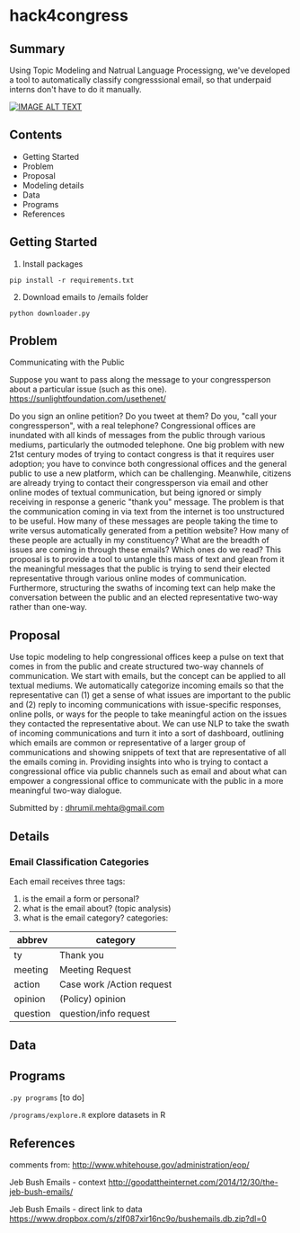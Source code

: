# hack4congress

## Summary
Using Topic Modeling and Natrual Language Processigng, we've developed a tool to automatically classify congresssional email, so that underpaid interns don't have to do it manually.

[![IMAGE ALT TEXT](https://www.evernote.com/shard/s150/sh/3ea6e33b-4fdd-49a4-8aa7-e315b7f4efd1/45421fed843bd84c/res/6d06fe42-4b1c-4115-9910-0e17c4137e0e/skitch.png?resizeSmall&width=832)](https://www.youtube.com/watch?v=Hwx8PVUF2SA "Hack4Congress Project")

## Contents
* Getting Started  
* Problem  
* Proposal  
* Modeling details
* Data
* Programs  
* References

## Getting Started

1. Install packages
```
pip install -r requirements.txt
```

2. Download emails to /emails folder
```
python downloader.py
```

## Problem
Communicating with the Public

Suppose you want to pass along the message to your congressperson about a particular issue (such as this one).
https://sunlightfoundation.com/usethenet/
 
Do you sign an online petition? Do you tweet at them? Do you, "call your congressperson", with a real telephone? Congressional offices are inundated with all kinds of messages from the public through various mediums, particularly the outmoded telephone. One big problem with new  21st century modes of trying to contact congress is that it requires user adoption; you have to convince both congressional offices and the general public to use a new platform, which can be challenging. Meanwhile, citizens are already trying to contact their congressperson via email and other online modes of textual communication, but being ignored or simply receiving in response a generic "thank you" message. The problem is that the communication coming in via text from the internet is too unstructured to be useful. How many of these messages are people taking the time to write versus automatically generated from a petition website? How many of these people are actually in my constituency?  What are the breadth of issues are coming in through these emails? Which ones do we read? This proposal is to provide a tool to untangle this mass of text and glean from it the meaningful messages that the public is trying to send their elected representative through various online modes of communication. Furthermore, structuring the swaths of incoming text can help make the conversation between the public and an elected representative two-way rather than one-way. 


## Proposal

Use topic modeling to help congressional offices keep a pulse on text that comes in from the public and create structured two-way channels of communication. We start with emails, but the concept can be applied to all textual mediums. We automatically categorize incoming emails so that the representative can (1) get a sense of what issues are important to the public and (2) reply to incoming communications with issue-specific responses, online polls, or ways for the people to take meaningful action on the issues they contacted the representative about. We can use NLP to take the swath of incoming communications and turn it into a sort of dashboard, outlining which emails are common or representative of a larger group of communications and showing snippets of text that are representative of all the emails coming in. Providing insights into who is trying to contact a congressional office via public channels such as email and about what can empower a congressional office to communicate with the public in a more meaningful two-way dialogue.

Submitted by : dhrumil.mehta@gmail.com


## Details

### Email Classification Categories

Each email receives three tags:

1. is the email a form or personal?
2. what is the email about? (topic analysis)
3. what is the email category? categories:

|abbrev|category
|---|---
|ty		| Thank you
|meeting |Meeting Request
|action |Case work /Action request
|opinion |(Policy) opinion
|question |question/info request



## Data



## Programs
`.py programs`
 [to do]

`/programs/explore.R`
explore datasets in R



## References
comments from:
http://www.whitehouse.gov/administration/eop/

Jeb Bush Emails - context
http://goodattheinternet.com/2014/12/30/the-jeb-bush-emails/

Jeb Bush Emails - direct link to data
https://www.dropbox.com/s/zlf087xir16nc9o/bushemails.db.zip?dl=0

